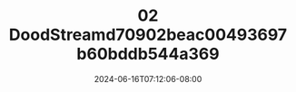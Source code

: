 --- 
title: "02  DoodStreamd70902beac00493697b60bddb544a369"
description: "nonton  video bokep 02  DoodStreamd70902beac00493697b60bddb544a369 dood    "
date: 2024-06-16T07:12:06-08:00
file_code: "kkrqe2xzkefa"
draft: false
cover: "s6ki5p3tvds1818d.jpg"
tags: ["indo", "bokep-indo", "bokep-viral", "bokep-ig"]
length: 258
fld_id: "1235315"
foldername: "Ambiyah"
categories: ["Ambiyah"]
views: 21
---